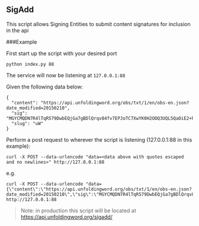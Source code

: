 SigAdd
---

This script allows Signing Entities to submit content signatures for inclusion in the api

###Example

First start up the script with your desired port
```
python index.py 88
```

The service will now be listening at `127.0.0.1:88`

Given the following data below:
```
{
  "content": "https://api.unfoldingword.org/obs/txt/1/en/obs-en.json?date_modified=20150210",
  "sig": "MGYCMQDN7R4lTqR579DwbEQjGa7gBDlQrqv84fv7EPJoTC7XwYK0H2ODQ3UQL5QaOiE2+h0CMQC0JPChVkm8FbX+OhFNFl8D1bp96dMpdE6XOchCE0j/tDACWIQGV/icjbD4m5yb2Vk=",
  "slug": "uW"
}
```

Perform a post request to wherever the script is listening (127.0.0.1:88 in this example):
```
curl -X POST --data-urlencode "data=<data above with quotes escaped and no newlines>" http://127.0.0.1:88
```

e.g.

```
curl -X POST --data-urlencode "data={\"content\":\"https://api.unfoldingword.org/obs/txt/1/en/obs-en.json?date_modified=20150210\",\"sig\":\"MGYCMQDN7R4lTqR579DwbEQjGa7gBDlQrqv84fv7EPJoTC7XwYK0H2ODQ3UQL5QaOiE2+h0CMQC0JPChVkm8FbX+OhFNFl8D1bp96dMpdE6XOchCE0j/tDACWIQGV/icjbD4m5yb2Vk=\",\"slug\":\"uW\"}" http://127.0.0.1:88
```

> Note: in production this script will be located at https://api.unfoldingword.org/sigadd/